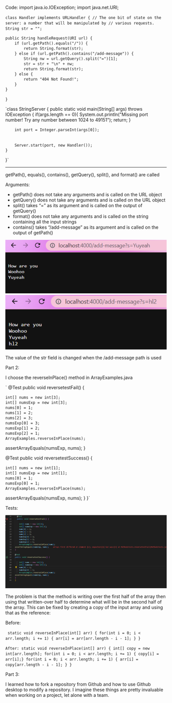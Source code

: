 Code: 
import java.io.IOException;
import java.net.URI;


`class Handler implements URLHandler {
    // The one bit of state on the server: a number that will be manipulated by
    // various requests.
    String str = "";`


    public String handleRequest(URI url) {
        if (url.getPath().equals("/")) {
            return String.format(str);
        } else if (url.getPath().contains("/add-message")) {
            String nw = url.getQuery().split("=")[1];
            str = str + "\n" + nw;
            return String.format(str);
        } else {
            return "404 Not Found!";
        }
    }
`}`


`class StringServer {
    public static void main(String[] args) throws IOException {
        if(args.length == 0){
            System.out.println("Missing port number! Try any number between 1024 to 49151");
            return;
        }


        int port = Integer.parseInt(args[0]);


        Server.start(port, new Handler());
    }
}`


--------------------------------------------------------------------------------

getPath(), equals(), contains(), getQuery(), split(), and format() are called

Arguments:
* getPath() does not take any arguments and is called on the URL object
* getQuery() does not take any arguments and is called on the URL object
* split() takes “=” as its argument and is called on the output of getQuery()
* format() does not take any arguments and is called on the string containing all the input strings
* contains() takes “/add-message” as its argument and is called on the output of getPath()

![image](https://raw.githubusercontent.com/padillam2001/cse15l-lab-reports/main/scsh1.png)
![image](https://raw.githubusercontent.com/padillam2001/cse15l-lab-reports/main/scsh2.png)

The value of the str field is changed when the /add-message path is used

Part 2:

I choose the reverseInPlace() method in ArrayExamples.java

 ` @Test
  public void reversetestFail() {

    int[] nums = new int[3];
    int[] numsExp = new int[3];
    nums[0] = 1;
    nums[1] = 2;
    nums[2] = 3;
    numsExp[0] = 3;
    numsExp[1] = 2;
    numsExp[2] = 1;
    ArrayExamples.reverseInPlace(nums);
assertArrayEquals(numsExp, nums);
}

@Test
public void reversetestSuccess() {

    int[] nums = new int[1];
    int[] numsExp = new int[1];
    nums[0] = 1;
    numsExp[0] = 1;
    ArrayExamples.reverseInPlace(nums);
assertArrayEquals(numsExp, nums);
}
}`

Tests:

![image](https://raw.githubusercontent.com/padillam2001/cse15l-lab-reports/main/scsh3.png)
    
The problem is that the method is writing over the first half of the array then using that written-over half to determine what will be in the second half of the array. This can be fixed by creating a copy of the input array and using that as the reference:

Before:

` static void reverseInPlace(int[] arr) {
    for(int i = 0; i < arr.length; i += 1) {
      arr[i] = arr[arr.length - i - 1];
    }
  }`
  
  `After:
   static void reverseInPlace(int[] arr) {
    int[] copy = new int[arr.length];
    for(int i = 0; i < arr.length; i += 1) {
    copy[i] = arr[i];}
    for(int i = 0; i < arr.length; i += 1) {
      arr[i] = copy[arr.length - i - 1];
    }
  }`
  
Part 3:

I learned how to fork a repository from Github and how to use Github desktop to modify a repository. I imagine these things are pretty invaluable when working on a project, let alone with a team.

